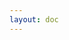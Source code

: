 ```yaml
---
layout: doc
---
```


<ArticleCard title="My new Article" synopsis="Est commodi iusto et alias deleniti sed voluptatibus tempora est reprehenderit autem..." href="/articles/article-1" date="2023-05-29" />
